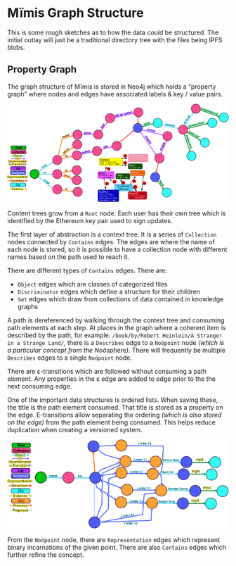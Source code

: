 # Mïmis Graph Structure

This is some rough sketches as to how the data *could* be structured. The initial outlay will just be a traditional directory tree with the files being IPFS blobs.

## Property Graph

The graph structure of Mïmis is stored in Neo4j which holds a “property graph” where nodes and edges have associated labels & key / value pairs.

![Graph Structure](sample%20graph.svg)

Content trees grow from a `Root` node. Each user has their own tree which is identified by the Ethereum key pair used to sign updates.

The first layer of abstraction is a context tree. It is a series of `Collection` nodes connected by `Contains` edges. The edges are where the name of each node is stored, so it is possible to have a collection node with different names based on the path used to reach it.

There are different types of `Contains` edges. There are:
* `Object` edges which are classes of categorized files
* `Discriminator` edges which define a structure for their children
* `Set` edges which draw from collections of data contained in knowledge graphs

A path is dereferenced by walking through the context tree and consuming path elements at each step. At places in the graph where a coherent item is described by the path, for example: `/book/by/Robert Heinlein/A Stranger in a Strange Land/`, there is a `Describes` edge to a `Noöpoint` node *(which is a particular concept from the Noösphere)*. There will frequently be multiple `Describes` edges to a single `Noöpoint` node.

There are ε-transitions which are followed without consuming a path element. Any properties in the ε edge are added to edge prior to the the next consuming edge.

One of the important data structures is ordered lists. When saving these, the title is the path element consumed. That title is stored as a property on the edge. Ε-transitions allow separating the ordering *(which is also stored on the edge)* from the path element being consumed. This helps reduce duplication when creating a versioned system.

![Versioned Graph](versioned%20graph.svg)

From the `Noöpoint` node, there are `Representation` edges which represent binary incarnations of the given point. There are also `Contains` edges which further refine the concept.
